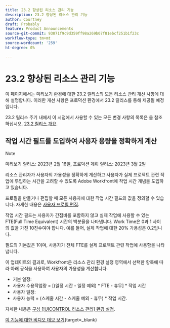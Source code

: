 ```yaml
---
title: 23.2 향상된 리소스 관리 기능
description: 23.2 향상된 리소스 관리 기능
author: Courtney
draft: Probably
feature: Product Announcements
source-git-commit: 93071f9c9d359ff98a269b07f81ebcf251b1f23c
workflow-type: tm+mt
source-wordcount: '259'
ht-degree: 0%

---
```


# 23.2 향상된 리소스 관리 기능

이 페이지에서는 미리보기 환경에 대한 23.2 릴리스의 모든 리소스 관리 개선 사항에 대해 설명합니다. 이러한 개선 사항은 프로덕션 환경에서 23.2 릴리스를 통해 제공될 예정입니다.

23.2 릴리스 주기 내에서 이 시점에서 사용할 수 있는 모든 변경 사항의 목록은 을 참조하십시오. [23.2 릴리스 개요](/help/quicksilver/product-announcements/product-releases/23.2-release-activity/23-2-release-overview.md).

## 작업 시간 필드를 도입하여 사용자 용량을 정확하게 계산

>[!NOTE]
>
>미리보기 릴리스: 2023년 2월 16일, 프로덕션 계획 릴리스: 2023년 3월 2일

리소스 관리자가 사용자의 가용성을 정확하게 계산하고 사용자가 실제 프로젝트 관련 작업에 투입하는 시간을 고려할 수 있도록 Adobe Workfront에 작업 시간 개념을 도입하고 있습니다.

프로필을 만들거나 편집할 때 모든 사용자에 대한 작업 시간 필드의 값을 정의할 수 있습니다. 자세한 내용은 [사용자 프로필 편집](/help/quicksilver/administration-and-setup/add-users/create-and-manage-users/edit-a-users-profile.md).

작업 시간 필드는 사용자가 간접비를 포함하지 않고 실제 작업에 사용할 수 있는 FTE(Full Time Equivalent) 시간의 백분율을 나타냅니다. Work Time은 0과 1 사이의 값을 가진 10진수여야 합니다. 예를 들어, 실제 작업에 대한 20% 가용성은 0.2입니다.

필드의 기본값은 1이며, 사용자가 전체 FTE를 실제 프로젝트 관련 작업에 사용함을 나타냅니다.

이 업데이트의 결과로, Workfront은 리소스 관리 환경 설정 영역에서 선택한 항목에 따라 아래 공식을 사용하여 사용자의 가용성을 계산합니다.

* 기본 일정:
* 사용자 수용작업량 = [(일정 시간 - 일정 예외) * FTE - 휴무] * 작업 시간
* 사용자 일정:
* 사용자 능력 = (스케줄 시간 - 스케줄 예외 - 휴무) * 작업 시간.

자세한 내용은 [구성 [!UICONTROL 리소스 관리] 환경 설정](/help/quicksilver/administration-and-setup/set-up-workfront/configure-system-defaults/configure-resource-mgmt-preferences.md).

[이 기능에 대한 비디오 데모 보기](https://video.tv.adobe.com/v/3415608/){target=_blank}